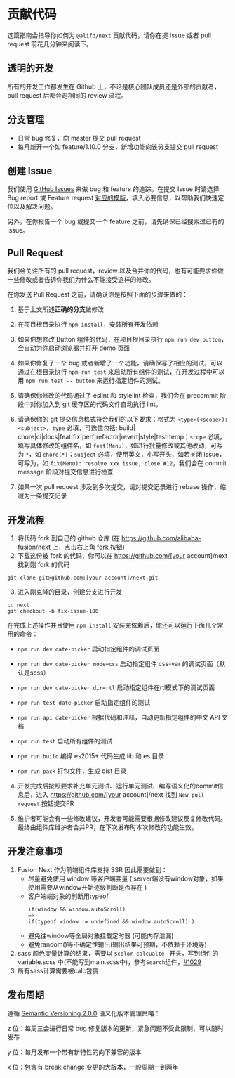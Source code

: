 # 贡献代码

这篇指南会指导你如何为 `@alifd/next` 贡献代码，请你在提 issue 或者 pull request 前花几分钟来阅读下。

## 透明的开发

所有的开发工作都发生在 Github 上，不论是核心团队成员还是外部的贡献者，pull request 后都会走相同的 review 流程。

## 分支管理

* 日常 bug 修复，向 master 提交 pull request
* 每月新开一个如 feature/1.10.0 分支，新增功能向该分支提交 pull request

## 创建 Issue

我们使用 [GitHub Issues](https://github.com/alibaba-fusion/next/issues) 来做 bug 和 feature 的追踪。在提交 Issue 时请选择 Bug report 或 Feature request [对应的模版](https://fusion.design/feedback)，填入必要信息，以帮助我们快速定位以及解决问题。

另外，在你报告一个 bug 或提交一个 feature 之前，请先确保已经搜索过已有的 issue。

## Pull Request

我们会关注所有的 pull request，review 以及合并你的代码，也有可能要求你做一些修改或者告诉你我们为什么不能接受这样的修改。

在你发送 Pull Request 之前，请确认你是按照下面的步骤来做的：

1. 基于上文所述**正确的分支**做修改

2. 在项目根目录执行 `npm install`，安装所有开发依赖

3. 如果你想修改 Button 组件的代码，在项目根目录执行 `npm run dev button`，会自动为你启动浏览器并打开 demo 页面

4. 如果你修复了一个 bug 或者新增了一个功能，请确保写了相应的测试，可以通过在根目录执行 `npm run test` 来启动所有组件的测试，在开发过程中可以用 `npm run test -- button` 来运行指定组件的测试。

5. 请确保你修改的代码通过了 eslint 和 stylelint 检查，我们会在 precommit 阶段中对你加入到 git 缓存区的代码文件自动执行 lint。

6. 请确保你的 git 提交信息格式符合我们的以下要求：格式为 `<type>(<scope>): <subject>`，`type` 必填，可选值包括: build|
chore|ci|docs|feat|fix|perf|refactor|revert|style|test|temp；`scope` 必填，填写具体修改的组件名，如 `feat(Menu)`，如进行批量修改或其他改动，可写为 `*`，如 `chore(*)`；`subject` 必填，使用英文，小写开头，如若关闭 issue，可写为，如 `fix(Menu): resolve xxx issue, close #12`，我们会在 commit message 阶段对提交信息进行检查

7. 如果一次 pull request 涉及到多次提交，请对提交记录进行 rebase 操作，缩减为一条提交记录

## 开发流程

1. 将代码 fork 到自己的 github 仓库 (在 https://github.com/alibaba-fusion/next 上，点击右上角 fork 按钮)
2. 下载这份被 fork 的代码，你可以在 https://github.com/[your account]/next 找到刚 fork 的代码
```
git clone git@github.com:[your account]/next.git
```
3. 进入刚克隆的目录，创建分支进行开发
```
cd next
git checkout -b fix-issue-100
```

在完成上述操作并且使用 `npm install` 安装完依赖后，你还可以运行下面几个常用的命令：

* `npm run dev date-picker` 启动指定组件的调试页面

* `npm run dev date-picker mode=css` 启动指定组件 css-var 的调试页面（默认是scss）

* `npm run dev date-picker dir=rtl` 启动指定组件在rtl模式下的调试页面

* `npm run test date-picker` 启动指定组件的测试

* `npm run api date-picker` 根据代码和注释，自动更新指定组件的中文 API 文档

* `npm run test` 启动所有组件的测试

* `npm run build` 编译 es2015+ 代码生成 lib 和 es 目录

* `npm run pack` 打包文件，生成 dist 目录

4. 开发完成后按照要求补充单元测试、运行单元测试、编写语义化的commit信息后，进入 https://github.com/[your account]/next 找到 `New pull request` 按钮提交PR

5. 维护者可能会有一些修改建议，开发者可能需要根据修改建议反复修改代码。最终由组件库维护者合并PR，在下次发布时本次修改的功能生效。

## 开发注意事项

1. Fusion Next 作为前端组件库支持 SSR 因此需要做到：
    - 尽量避免使用 window 等客户端变量 ( server端没有window对象，如果使用需要从window开始逐级判断是否存在 )
    - 客户端端对象的判断用typeof
        ```
        if(window && window.autoScroll)
        =>
        if(typeof window != undefined && window.autoScroll) )
        ```
    - 避免往window等全局对象挂载定时器 (可能内存泄漏)
    - 避免random()等不确定性输出(输出结果可预期，不依赖于环境等)
2. sass 颜色变量计算的结果，需要以 `$color-calcualte-` 开头，写到组件的 variable.scss 中(不能写到main.scss中)，参考`Search`组件，[#1029](https://github.com/alibaba-fusion/next/issues/1029)
3. 所有sass计算需要被calc包裹


## 发布周期

遵循 [Semantic Versioning 2.0.0](https://semver.org/) 语义化版本管理策略：

z 位：每周三会进行日常 bug 修复版本的更新，紧急问题不受此限制，可以随时发布

y 位：每月发布一个带有新特性的向下兼容的版本

x 位：包含有 break change 变更的大版本，一般周期一到两年
